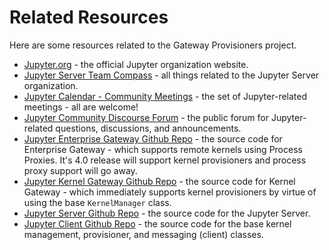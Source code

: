 # Related Resources

Here are some resources related to the Gateway Provisioners project.

- [Jupyter.org](https://jupyter.org) - the official Jupyter organization website.
- [Jupyter Server Team Compass](https://github.com/jupyter-server/team-compass#jupyter-server-team-compass) - all things related to the Jupyter Server organization.
- [Jupyter Calendar - Community Meetings](https://docs.jupyter.org/en/latest/community/content-community.html#jupyter-community-meetings) - the set of Jupyter-related meetings - all are welcome!
- [Jupyter Community Discourse Forum](https://discourse.jupyter.org/) - the public forum for Jupyter-related questions, discussions, and announcements.
- [Jupyter Enterprise Gateway Github Repo](https://github.com/jupyter-server/enterprise_gateway) - the source code for Enterprise Gateway - which supports remote kernels using Process Proxies. It's 4.0 release will support kernel provisioners and process proxy support will go away.
- [Jupyter Kernel Gateway Github Repo](https://github.com/jupyter-server/kernel_gateway) - the source code for Kernel Gateway - which immediately supports kernel provisioners by virtue of using the base `KernelManager` class.
- [Jupyter Server Github Repo](https://github.com/jupyter-server/jupyter_server) - the source code for the Jupyter Server.
- [Jupyter Client Github Repo](https://github.com/jupyter/jupyter_client) - the source code for the base kernel management, provisioner, and messaging (client) classes.
